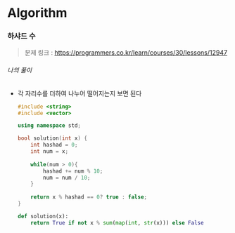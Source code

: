 # Algorithm

### 하샤드 수

> 문제 링크 : https://programmers.co.kr/learn/courses/30/lessons/12947



###### 나의 풀이

* 각 자리수를 더하여 나누어 떨어지는지 보면 된다

  ```c++
  #include <string>
  #include <vector>
  
  using namespace std;
  
  bool solution(int x) {
      int hashad = 0;
      int num = x;
      
      while(num > 0){
          hashad += num % 10;
          num = num / 10;
      }
      
      return x % hashad == 0? true : false;
  }
  ```

  
  
  ```python
  def solution(x):
      return True if not x % sum(map(int, str(x))) else False
  ```
  
  
  
  